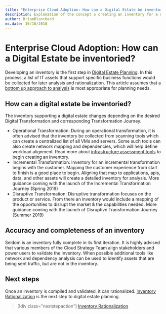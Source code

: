 ```yaml
---
title: "Enterprise Cloud Adoption: How can a Digital Estate be inventoried?"
description: Explanation of the concept a creating an inventory for a digital estate
author: BrianBlanchard
ms.date: 10/10/2018
---
```


# Enterprise Cloud Adoption: How can a Digital Estate be inventoried?

Developing an inventory is the first step in [Digital Estate Planning](overview.md). In this process, a list of IT assets that support specific business functions would be collected for later analysis and rationalization. This article assumes that a [bottom up approach to analysis](approach.md) is most appropriate for planning needs.

## How can a digital estate be inventoried?

The inventory supporting a digital estate changes depending on the desired Digital Transformation and corresponding Transformation Journey.

* Operational Transformation: During an operational transformation, it is often advised that the inventory be collected from scanning tools which can create a centralized list of all VMs and servers. Some such tools can also create network mapping and dependencies, which will help define workload alignment. Read more about [infrastructure assessment tools](../migration/plan/infrastructure-assessment-tools.md) to begin creating an inventory.
* Incremental Transformation: Inventory for an incremental transformation begins with the customer. Mapping the customer experience from start to finish is a good place to begin. Aligning that map to applications, apis, data, and other assets will create a detailed inventory for analysis. More guidance coming with the launch of  the Incremental Transformation Journey (Spring 2019)
* Disruptive Transformation: Disruptive transformation focuses on the product or service. From there an inventory would include a mapping of the opportunities to disrupt the market & the capabilities needed. More guidance coming with the launch of Disruptive Transformation Journey (Summer 2019)

## Accuracy and completeness of an inventory

Seldom is an inventory fully complete in its first iteration. It is highly advised that various members of the Cloud Strategy Team align stakeholders and power users to validate the inventory. When possible additional tools like network and dependency analysis can be used to identify assets that are being sent traffic, but are not in the inventory.

## Next steps

Once an inventory is compiled and validated, it can rationalized. 
[Inventory Rationalization](rationalize.md) is the next step to digital estate planning.

> [!div class="nextstepaction"]
> [Inventory Rationalization](rationalize.md)